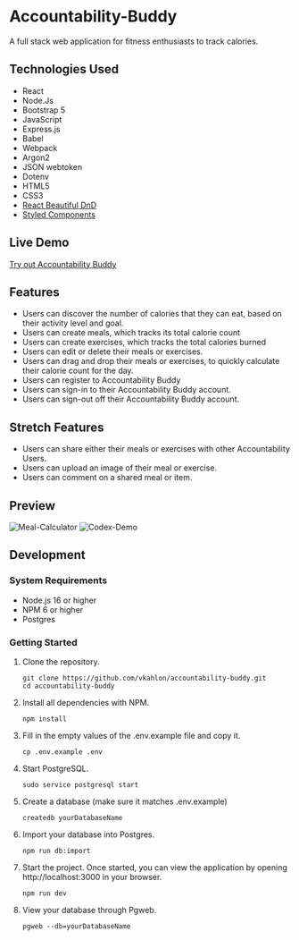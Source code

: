 # Accountability-Buddy

A full stack web application for fitness enthusiasts to track calories.

## Technologies Used
- React
- Node.Js
- Bootstrap 5
- JavaScript
- Express.js
- Babel
- Webpack
- Argon2
- JSON webtoken
- Dotenv
- HTML5
- CSS3
- [React Beautiful DnD](https://github.com/atlassian/react-beautiful-dnd)
- [Styled Components](https://github.com/styled-components/styled-components)

## Live Demo

[Try out Accountability Buddy](https://accountability--buddy.herokuapp.com/)

## Features

- Users can discover the number of calories that they can eat, based on their activity level and goal.
- Users can create meals, which tracks its total calorie count
- Users can create exercises, which tracks the total calories burned
- Users can edit or delete their meals or exercises.
- Users can drag and drop their meals or exercises, to quickly calculate their calorie count for the day.
- Users can register to Accountability Buddy
- Users can sign-in to their Accountability Buddy account.
- Users can sign-out off their Accountability Buddy account.

## Stretch Features

- Users can share either their meals or exercises with other Accountability Users.
- Users can upload an image of their meal or exercise.
- Users can comment on a shared meal or item.


## Preview

![Meal-Calculator ](https://user-images.githubusercontent.com/47346471/157588615-113662ee-c485-43bd-893c-f944c7acce9c.gif)
![Codex-Demo](https://user-images.githubusercontent.com/47346471/157588854-2d24a23b-beb9-43a5-99bf-f5437980f23f.gif)


## Development

### System Requirements

- Node.js 16 or higher
- NPM 6 or higher
- Postgres

### Getting Started

1. Clone the repository.

    ```shell
    git clone https://github.com/vkahlon/accountability-buddy.git
    cd accountability-buddy
    ```

2. Install all dependencies with NPM.

    ```shell
    npm install
    ```
    
3. Fill in the empty values of the .env.example file and copy it.

    ```shell
    cp .env.example .env
    ```

4. Start PostgreSQL.

    ```shell
    sudo service postgresql start
    ```
5. Create a database (make sure it matches .env.example)
    ```shell
    createdb yourDatabaseName
    ```
6. Import your database into Postgres.
    ```shell
    npm run db:import
    ```   
7.  Start the project. Once started, you can view the application by opening http://localhost:3000 in your browser.

    ```shell
    npm run dev
    ```

8. View your database through Pgweb.
    ```shell
    pgweb --db=yourDatabaseName
    ```
